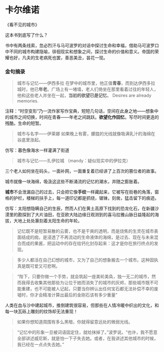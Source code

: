 # 卡尔维诺
《看不见的城市》

这本书到底写了什么？

书中有两条线索，忽必烈汗与马可波罗的对话中探讨生命和幸福，借助马可波罗口中不同的城市构建隐喻，徘徊现实和想象之间，探讨生命的价值和意义。帝国的荣耀也好，凡夫的生老病死也罢，善恶美丑，昙花一现。

### 金句摘录
>城市与记忆——伊西多拉
在梦中的城市里，他正值**青春**，而到达伊西多拉城时，他已**年老**。广场上有一堵墙，老人们倚坐在那里看着过往的年轻人，他和这些老人并坐在一起，**当初的欲望已是记忆**。
Desires are already memories. 


注释：“时空变形”乃一流作家写作宝典，短短几句话，空间在此身之地——想象中的城市之间切换，时间在青春——年老之间跳跃。**欲望化作回忆**，写尽时间更迭的残酷，生命的短暂。



>城市与名字——伊莱娜
如果晚上有雾，朦胧的光线就像吸满乳汁的海绵在谷底里涨起。

仿写：暮色像海水一样灌满了街道



>城市与记忆——扎伊拉城
（mandy：疑似现实中的伊拉克）

三个老人如何坐在码头，一面补网，一面重复着已经讲了上百次的篡位者的故事。

 城市就像一块海绵，吸汲这这些不断涌流的记忆的潮水，并随之膨胀着。
 
**城市**不会泄漏自己的过去，只会把它像**手纹**一样藏起来，它被写在街巷的角落，窗格的护栏，楼梯的扶手上，每一道印记都是抓绕，锯锉，刻凿，猛击留下的痕迹。

仿写：太阳想隐瞒自己的生辰，然而人们在黄土高原下找到的恐龙化石，在新疆沙漠里的勘探到了大片油田，在亚欧大陆边缘日观测到的喜马拉雅山脉日益隆起的海拔，大地上处处篆刻着太阳生命的年轮。

>记忆既不是短暂易散的云雾，也不是干爽的透明，而是烧焦的生灵在城市表面结成的痂，是浸透了不再流动的生命液体的海绵，是过去、现在与未来混合而成的果酱，把运动中的存在给钙化封存起来：这才是你在旅行终点的发现。

>多少人都活在自己幻想的城市，又为了自己的想象搬去一个城市。这种固执真是既可爱又可悲啊。

>“陛下，只要你做一个手势，就会筑起一座美轮美奂，独一无二的城市，然而我得去收集其他那些为让位于她而消失了的城市的灰烬，那些城市既不可能重建，也不可能被人记起，只要当你辨认出任何宝石都无法补偿不幸的废墟时，你才会精准计算出最后的金刚石该有多少重量”

人类在血与沙中建起城市，推倒建筑很容易，但那些在人情冷暖中织出的文化，和每一块瓦砾上雕刻的纹饰却无法重现！

>如果你想知道周围有多么黑暗，你就得留意远处的微弱光线。

> “记忆中的形象一旦被词语固定住，就给抹掉了。”波罗说。“也许，我不愿意全部讲述威尼斯，就是怕一下子失去她。或者，在我讲述其他城市的时候，我已经在一点点失去她。”
